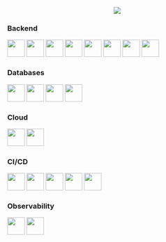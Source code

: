 <p align="center"><img src="https://media2.giphy.com/media/v1.Y2lkPTc5MGI3NjExZ3IxamhwbGJseWVscGpoMXYwYXp4czVtaXo3NXBwOWJzcHhkbzVyeSZlcD12MV9pbnRlcm5hbF9naWZfYnlfaWQmY3Q9Zw/qgQUggAC3Pfv687qPC/giphy.gif"></p>

### Backend 
<p>
<img loading="lazy" src="https://cdn.jsdelivr.net/gh/devicons/devicon/icons/java/java-original.svg" width="40" height="40"/>
<img loading="lazy" src="https://cdn.jsdelivr.net/gh/devicons/devicon/icons/spring/spring-original.svg" width="40" height="40"/>
<img loading="lazy" src="https://cdn.jsdelivr.net/gh/devicons/devicon/icons/gradle/gradle-original.svg" width="40" height="40"/>
<img loading="lazy" src="https://cdn.jsdelivr.net/gh/devicons/devicon/icons/maven/maven-original.svg" width="40" height="40"/>
<img loading="lazy" src="https://cdn.jsdelivr.net/gh/devicons/devicon/icons/apachekafka/apachekafka-original.svg" width="40" height="40"/>
<img loading="lazy" src="https://cdn.jsdelivr.net/gh/devicons/devicon/icons/kotlin/kotlin-original.svg" width="40" height="40"/>
<img loading="lazy" src="https://cdn.jsdelivr.net/gh/devicons/devicon/icons/junit/junit-original.svg" width="40" height="40"/>
  <img loading="lazy" src="https://cdn.jsdelivr.net/gh/devicons/devicon/icons/sonarqube/sonarqube-original.svg" width="40" height="40"/>
</p>

### Databases
<p>
<img loading="lazy" src="https://cdn.jsdelivr.net/gh/devicons/devicon/icons/oracle/oracle-original.svg" width="40" height="40" />
<img loading="lazy" src="https://cdn.jsdelivr.net/gh/devicons/devicon/icons/postgresql/postgresql-original.svg" width="40" height="40"/>
<img loading="lazy" src="https://cdn.jsdelivr.net/gh/devicons/devicon/icons/mongodb/mongodb-original.svg" width="40" height="40"/>
<img loading="lazy" src="https://cdn.jsdelivr.net/gh/devicons/devicon/icons/mysql/mysql-original.svg" width="40" height="40"/>
<p>

### Cloud
<p>
<img loading="lazy" src="https://cdn.jsdelivr.net/gh/devicons/devicon/icons/amazon/amazon-original.svg" width="40" height="40"/>
<img loading="lazy" src="https://cdn.jsdelivr.net/gh/devicons/devicon/icons/azure/azure-original.svg" width="40" height="40"/>
<p>

### CI/CD
<p>
<img loading="lazy" src="https://cdn.jsdelivr.net/gh/devicons/devicon/icons/jenkins/jenkins-original.svg" width="40" height="40"/>
<img loading="lazy" src="https://cdn.jsdelivr.net/gh/devicons/devicon/icons/azure/azure-original.svg" width="40" height="40"/>
<img loading="lazy" src="https://cdn.jsdelivr.net/gh/devicons/devicon/icons/gitlab/gitlab-original.svg" width="40" height="40"/>
<img loading="lazy" src="https://cdn.jsdelivr.net/gh/devicons/devicon/icons/git/git-original.svg" width="40" height="40"/>
<img loading="lazy" src="https://cdn.jsdelivr.net/gh/devicons/devicon/icons/github/github-original.svg" width="40" height="40"/>
<p>

### Observability
<p>
<img loading="lazy" src="https://cdn.jsdelivr.net/gh/devicons/devicon/icons/new-relic/new-relic-original.svg" width="40" height="40"/>
<img loading="lazy" src="https://cdn.jsdelivr.net/gh/devicons/devicon/icons/dynatrace/dynatrace-original.svg" width="40" height="40"/>
<p>

